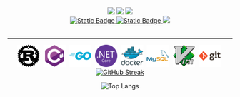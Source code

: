 <div id="header" align="center">
  <img src="stream.gif" width="250"/>
  <img src="stream.gif" width="250"/>
  <img src="stream.gif" width="250"/>
</div>

<div id="badges" align="center">
	<a href="https://t.me/Examintes">
		<img alt="Static Badge" src="https://img.shields.io/badge/telegram-white?style=for-the-badge&logo=Telegram&logoColor=blue"/>
	</a>
	<a href="mailto:egor.mishchuk17@gmail.com">
		<img alt="Static Badge" src="https://img.shields.io/badge/gmail-red?style=for-the-badge&logo=gmail&logoColor=white"/>
	</a>
	<a href="https://discordapp.com/users/429303337742106624/">
		<img src="https://img.shields.io/badge/Discord-7289DA?style=for-the-badge&logo=discord&logoColor=white"/>
	</a>
</div>

<div id="badges" align="center">
	<img src="https://komarev.com/ghpvc/?username=grhead&style=for-the-badge&color=lightgrey" alt=""/>
</div>

---

<div align="center">
	<img src="https://github.com/devicons/devicon/blob/master/icons/rust/rust-original.svg" title="Rust" alt="Rust" width="50" height="50"/>&nbsp;
	<img src="https://github.com/devicons/devicon/blob/master/icons/csharp/csharp-original.svg" title="Csharp" alt="Csharp" width="50" height="50"/>&nbsp;
	<img src="https://github.com/devicons/devicon/blob/master/icons/go/go-original-wordmark.svg" title="Golang" alt="Golang" width="50" height="50"/>&nbsp;
	<img src="https://github.com/devicons/devicon/blob/master/icons/dotnetcore/dotnetcore-original.svg" title="Dotnetcore" alt="Dotnetcore" width="50" height="50"/>&nbsp;
	<img src="https://github.com/devicons/devicon/blob/master/icons/docker/docker-original-wordmark.svg" alt="Docker" width="50" height="50"/>&nbsp;
	<img src="https://github.com/devicons/devicon/blob/master/icons/mysql/mysql-original-wordmark.svg" alt="Mysql" width="50" height="50"/>&nbsp;
	<img src="https://github.com/devicons/devicon/blob/master/icons/vim/vim-original.svg" title="Vim" alt="Vim" width="50" height="50"/>&nbsp;
	<img src="https://github.com/devicons/devicon/blob/master/icons/git/git-original-wordmark.svg" alt="Git" width="50" height="50"/>&nbsp;
</div>

<div align="center">
	<a href="https://git.io/streak-stats"><img src="https://streak-stats.demolab.com?user=GRHead&theme=nord&hide_border=true" alt="GitHub Streak" /></a>
</div>

<div align="center">
	
![Top Langs](https://github-readme-stats.vercel.app/api/top-langs/?username=grhead&size_weight=0.5&count_weight=0.5&layout=compact&theme=nord)
</div>
